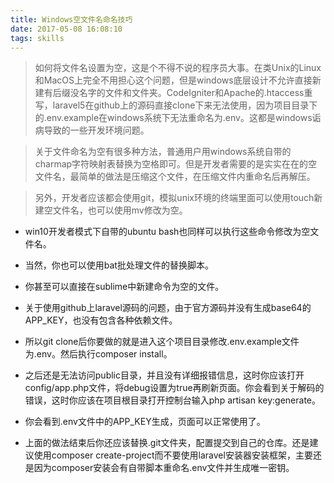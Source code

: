 ```yaml
---
title: Windows空文件名命名技巧
date: 2017-05-08 16:08:10
tags: skills
---
```


> 如何将文件名设置为空，这是个不得不说的程序员大事。在类Unix的Linux和MacOS上完全不用担心这个问题，但是windows底层设计不允许直接新建有后缀没名字的文件和文件夹。CodeIgniter和Apache的.htaccess重写，laravel5在github上的源码直接clone下来无法使用，因为项目目录下的.env.example在windows系统下无法重命名为.env。这都是windows诟病导致的一些开发环境问题。

> 关于文件命名为空有很多种方法，普通用户用windows系统自带的charmap字符映射表替换为空格即可。但是开发者需要的是实实在在的空文件名，最简单的做法是压缩这个文件，在压缩文件内重命名后再解压。

> 另外，开发者应该都会使用git，模拟unix环境的终端里面可以使用touch新建空文件名，也可以使用mv修改为空。

<!-- more -->

- win10开发者模式下自带的ubuntu bash也同样可以执行这些命令修改为空文件名。

- 当然，你也可以使用bat批处理文件的替换脚本。

- 你甚至可以直接在sublime中新建命令为空的文件。

- 关于使用github上laravel源码的问题，由于官方源码并没有生成base64的APP_KEY，也没有包含各种依赖文件。

- 所以git clone后你要做的就是进入这个项目目录修改.env.example文件为.env。然后执行composer install。

- 之后还是无法访问public目录，并且没有详细报错信息，这时你应该打开config/app.php文件，将debug设置为true再刷新页面。你会看到关于解码的错误，这时你应该在项目根目录打开控制台输入php artisan key:generate。

- 你会看到.env文件中的APP_KEY生成，页面可以正常使用了。

- 上面的做法结束后你还应该替换.git文件夹，配置提交到自己的仓库。还是建议使用composer create-project而不要使用laravel安装器安装框架，主要还是因为composer安装会有自带脚本重命名.env文件并生成唯一密钥。
